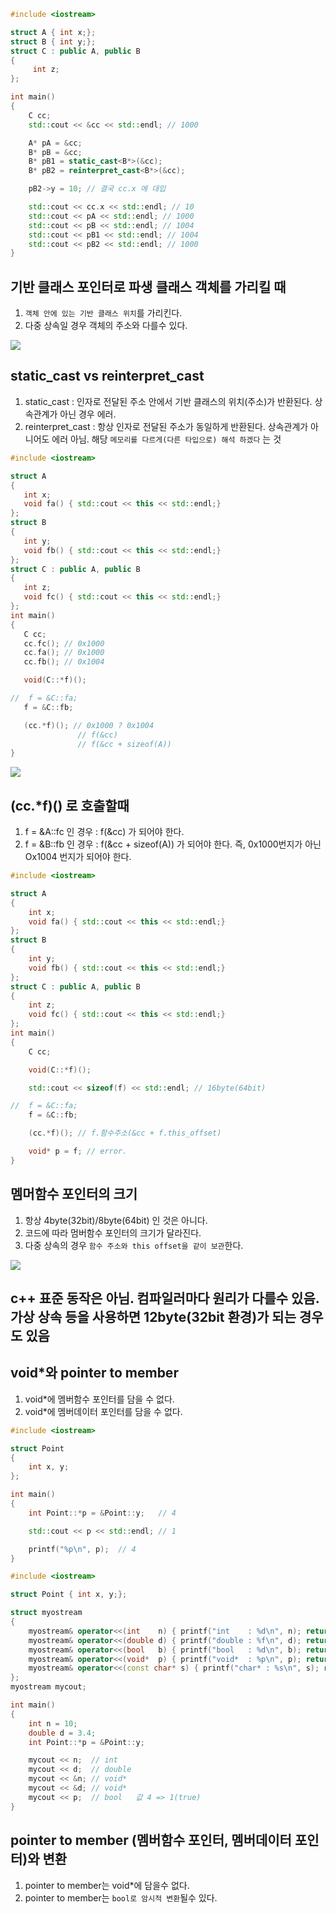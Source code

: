 
```c++
#include <iostream>

struct A { int x;};
struct B { int y;};
struct C : public A, public B 
{
	 int z;
};

int main()
{
	C cc;
	std::cout << &cc << std::endl; // 1000 

	A* pA = &cc;
	B* pB = &cc;
	B* pB1 = static_cast<B*>(&cc);
	B* pB2 = reinterpret_cast<B*>(&cc);

	pB2->y = 10; // 결국 cc.x 에 대입

	std::cout << cc.x << std::endl; // 10
	std::cout << pA << std::endl; // 1000
	std::cout << pB << std::endl; // 1004
	std::cout << pB1 << std::endl; // 1004
	std::cout << pB2 << std::endl; // 1000
}

```

## 기반 클래스 포인터로 파생 클래스 객체를 가리킬 때
1) `객체 안에 있는 기반 클래스 위치`를 가리킨다.
2) 다중 상속일 경우 객체의 주소와 다를수 있다.

![](../../img/ch1-14-1.png)


## static_cast vs reinterpret_cast
1) static_cast : 인자로 전달된 주소 안에서 기반 클래스의 위치(주소)가 반환된다. 상속관계가 아닌 경우 에러.
2) reinterpret_cast : 항상 인자로 전달된 주소가 동일하게 반환된다. 상속관계가 아니어도 에러 아님. 해당 `메모리를 다르게(다른 타입으로) 해석 하겠다` 는 것
 

 ```c++
#include <iostream>

struct A 
{
	int x;
	void fa() { std::cout << this << std::endl;}
};
struct B 
{
	int y;
	void fb() { std::cout << this << std::endl;}
};
struct C : public A, public B 
{
	int z;
	void fc() { std::cout << this << std::endl;}
};
int main()
{
	C cc;
	cc.fc(); // 0x1000
	cc.fa(); // 0x1000
	cc.fb(); // 0x1004

	void(C::*f)();

//	f = &C::fa;
	f = &C::fb;

	(cc.*f)(); // 0x1000 ? 0x1004
				// f(&cc)
				// f(&cc + sizeof(A))
}

 ```

 ![](../../img/ch1-14-2.png)
 
 ## (cc.*f)() 로 호출할때
1) f = &A::fc 인 경우 : f(&cc) 가 되어야 한다.
2) f = &B::fb 인 경우 : f(&cc + sizeof(A)) 가 되어야 한다. 즉, 0x1000번지가 아닌 Ox1004 번지가 되어야 한다.

```c++
#include <iostream>

struct A 
{
	int x;
	void fa() { std::cout << this << std::endl;}
};
struct B 
{
	int y;
	void fb() { std::cout << this << std::endl;}
};
struct C : public A, public B 
{
	int z;
	void fc() { std::cout << this << std::endl;}
};
int main()
{
	C cc;

	void(C::*f)();

	std::cout << sizeof(f) << std::endl; // 16byte(64bit)

//	f = &C::fa;
	f = &C::fb; 

	(cc.*f)(); // f.함수주소(&cc + f.this_offset)

	void* p = f; // error. 
}
```

## 멤머함수 포인터의 크기
1) 항상 4byte(32bit)/8byte(64bit) 인 것은 아니다.
2) 코드에 따라 멈버함수 포인터의 크기가 달라진다.
3) 다중 상속의 경우 `함수 주소와 this offset을 같이 보관`한다.

![](../../img/ch1-14-3.png)

## c++ 표준 동작은 아님. 컴파일러마다 원리가 다를수 있음. 가상 상속 등을 사용하면 12byte(32bit 환경)가 되는 경우도 있음

## void*와 pointer to member
1) void*에 멤버함수 포인터를 담을 수 없다.
2) void*에 멤버데이터 포인터를 담을 수 없다.

```c++
#include <iostream>

struct Point
{
	int x, y;
};

int main()
{
	int Point::*p = &Point::y;   // 4

	std::cout << p << std::endl; // 1

	printf("%p\n", p);  // 4
}
```

```c++
#include <iostream>

struct Point { int x, y;};

struct myostream
{
	myostream& operator<<(int    n) { printf("int    : %d\n", n); return *this;}	
	myostream& operator<<(double d) { printf("double : %f\n", d); return *this;}	
	myostream& operator<<(bool   b) { printf("bool   : %d\n", b); return *this;}	
	myostream& operator<<(void*  p) { printf("void*  : %p\n", p); return *this;}	
	myostream& operator<<(const char* s) { printf("char* : %s\n", s); return *this;}	
};
myostream mycout;

int main()
{
	int n = 10;
	double d = 3.4;
	int Point::*p = &Point::y; 

	mycout << n;  // int
	mycout << d;  // double
	mycout << &n; // void*
	mycout << &d; // void* 
	mycout << p;  // bool   값 4 => 1(true)
}
```

## pointer to member (멤버함수 포인터, 멤버데이터 포인터)와 변환
1) pointer to member는 void*에 담을수 없다.
2) pointer to member는 `bool로 암시적 변환`될수 있다.

